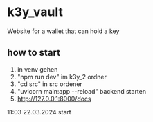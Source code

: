 # k3y_vault
Website for a wallet that can hold a key
## how to start
1. in venv gehen
2. "npm run dev" im k3y_2 ordner
3. "cd src" in src ordener
4. "uvicorn main:app --reload" backend starten
5. http://127.0.0.1:8000/docs 

11:03 22.03.2024 start
